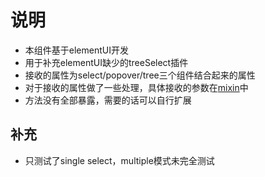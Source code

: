 # 说明

- 本组件基于elementUI开发
- 用于补充elementUI缺少的treeSelect插件
- 接收的属性为select/popover/tree三个组件结合起来的属性
- 对于接收的属性做了一些处理，具体接收的参数在[mixin](src/packages/tree-select/mixin.ts)中
- 方法没有全部暴露，需要的话可以自行扩展

## 补充

- 只测试了single select，multiple模式未完全测试
